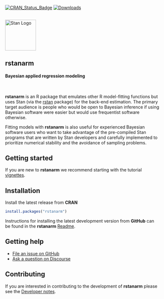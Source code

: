 [![CRAN\_Status\_Badge](https://www.r-pkg.org/badges/version/rstanarm?color=blue)](https://cran.r-project.org/package=rstanarm)
[![Downloads](https://cranlogs.r-pkg.org/badges/rstanarm?color=blue)](https://cran.rstudio.com/package=rstanarm)

<br>

<div style="text-align:left">
<span><a href="https://mc-stan.org">
<img src="https://raw.githubusercontent.com/stan-dev/logos/master/logo_tm.png" width=100 alt="Stan Logo"/> </a><h2><strong>rstanarm</strong></h2>
<h4>Bayesian applied regression modeling</h4></span>
</div>

<br>

**rstanarm** is an R package that emulates other R model-fitting functions but
uses Stan (via the [rstan](https://mc-stan.org/rstan/) package)
for the back-end estimation. The primary target audience is people who would be
open to Bayesian inference if using Bayesian software were easier but would use
frequentist software otherwise.

Fitting models with **rstanarm** is also useful for experienced Bayesian
software users who want to take advantage of the pre-compiled Stan programs that
are written by Stan developers and carefully implemented to prioritize numerical
stability and the avoidance of sampling problems.

## Getting started

If you are new to **rstanarm** we recommend starting with the tutorial
[vignettes](https://mc-stan.org/rstanarm/articles/).

## Installation

Install the latest release from **CRAN**

```r
install.packages("rstanarm")
```

Instructions for installing the latest development version from **GitHub** can
be found in the **rstanarm** [Readme](https://github.com/stan-dev/rstanarm#installation).

## Getting help

* [File an issue on GitHub](https://github.com/stan-dev/rstanarm/issues)
* [Ask a question on Discourse](https://discourse.mc-stan.org/)

## Contributing

If you are interested in contributing to the development of **rstanarm** please
see the [Developer notes](https://mc-stan.org/rstanarm/dev-notes/index.html).
